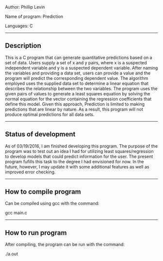 Author: Phillip Levin

Name of program: Prediction

Languages: C

-----------
Description
-----------
This is a C program that can generate quantitative predictions based on a set of data. Users supply a set of x and y pairs, where x is a suspected independent variable and y is a suspected dependent variable. After naming the variables and providing a data set, users can provide a value and the program will predict the corresponding dependent value. The algorithm employed uses the supplied data set to determine a linear equation that describes the relationship between the two variables. The program uses the given pairs of values to generate a least squares equation by solving the normal equation for the vector containing the regression coefficients that define this model. Given this approach, Prediction is limited to making predictions that are linear by nature. As a result, this program will not produce optimal predictions for all data sets.

---------------------
Status of development
---------------------
As of 03/19/2016, I am finished developing this program. The purpose of the program was to test out an idea I had for utilizing least squares/regression to develop models that could predict information for the user. The present program fufills this task to the degree I had envisioned for now. In the future, however, I may update it with some additional features as well as improved error checking. 

----------------------
How to compile program 
----------------------
Can be compiled using gcc with the command:

gcc main.c

------------------
How to run program
------------------
After compiling, the program can be run with the command:

./a.out
